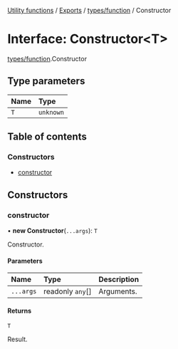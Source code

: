 [Utility functions](../index.md) / [Exports](../modules.md) / [types/function](../modules/types_function.md) / Constructor

# Interface: Constructor\<T\>

[types/function](../modules/types_function.md).Constructor

## Type parameters

| Name | Type |
| :------ | :------ |
| `T` | `unknown` |

## Table of contents

### Constructors

- [constructor](types_function.Constructor.md#constructor)

## Constructors

### constructor

• **new Constructor**(`...args`): `T`

Constructor.

#### Parameters

| Name | Type | Description |
| :------ | :------ | :------ |
| `...args` | readonly `any`[] | Arguments. |

#### Returns

`T`

Result.
